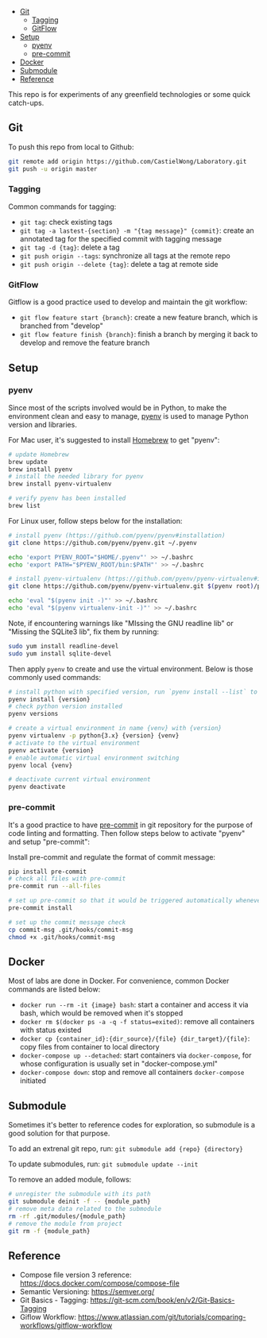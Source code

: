 
- [Git](#git)
  - [Tagging](#tagging)
  - [GitFlow](#gitflow)
- [Setup](#setup)
  - [pyenv](#pyenv)
  - [pre-commit](#pre-commit)
- [Docker](#docker)
- [Submodule](#submodule)
- [Reference](#reference)


This repo is for experiments of any greenfield technologies or some quick catch-ups.

## Git

To push this repo from local to Github:

```sh
git remote add origin https://github.com/CastielWong/Laboratory.git
git push -u origin master
```

### Tagging

Common commands for tagging:
- `git tag`: check existing tags
- `git tag -a lastest-{section} -m "{tag message}" {commit}`: create an annotated tag for the specified commit with tagging message
- `git tag -d {tag}`: delete a tag
- `git push origin --tags`: synchronize all tags at the remote repo
- `git push origin --delete {tag}`: delete a tag at remote side

### GitFlow

Gitflow is a good practice used to develop and maintain the git workflow:
- `git flow feature start {branch}`: create a new feature branch, which is branched from "develop"
- `git flow feature finish {branch}`: finish a branch by merging it back to develop and remove the feature branch


## Setup

### pyenv

Since most of the scripts involved would be in Python, to make the environment clean and easy to manage, [pyenv](https://github.com/pyenv/pyenv) is used to manage Python version and libraries.

For Mac user, it's suggested to install [Homebrew](https://brew.sh/) to get "pyenv":

```sh
# update Homebrew
brew update
brew install pyenv
# install the needed library for pyenv
brew install pyenv-virtualenv

# verify pyenv has been installed
brew list
```

For Linux user, follow steps below for the installation:

```sh
# install pyenv (https://github.com/pyenv/pyenv#installation)
git clone https://github.com/pyenv/pyenv.git ~/.pyenv

echo 'export PYENV_ROOT="$HOME/.pyenv"' >> ~/.bashrc
echo 'export PATH="$PYENV_ROOT/bin:$PATH"' >> ~/.bashrc

# install pyenv-virtualenv (https://github.com/pyenv/pyenv-virtualenv#installing-as-a-pyenv-plugin)
git clone https://github.com/pyenv/pyenv-virtualenv.git $(pyenv root)/plugins/pyenv-virtualenv

echo 'eval "$(pyenv init -)"' >> ~/.bashrc
echo 'eval "$(pyenv virtualenv-init -)"' >> ~/.bashrc
```

Note, if encountering warnings like "MIssing the GNU readline lib" or "Missing the SQLite3 lib", fix them by running:
```sh
sudo yum install readline-devel
sudo yum install sqlite-devel
```

Then apply `pyenv` to create and use the virtual environment. Below is those commonly used commands:

```sh
# install python with specified version, run `pyenv install --list` to check what version is available
pyenv install {version}
# check python version installed
pyenv versions

# create a virtual environment in name {venv} with {version}
pyenv virtualenv -p python{3.x} {version} {venv}
# activate to the virtual environment
pyenv activate {version}
# enable automatic virtual environment switching
pyenv local {venv}

# deactivate current virtual environment
pyenv deactivate
```

### pre-commit

It's a good practice to have [pre-commit](https://pre-commit.com/) in git repository for the purpose of code linting and formatting.
Then follow steps below to activate "pyenv" and setup "pre-commit":

Install pre-commit and regulate the format of commit message:

```sh
pip install pre-commit
# check all files with pre-commit
pre-commit run --all-files

# set up pre-commit so that it would be triggered automatically whenever make an commit
pre-commit install

# set up the commit message check
cp commit-msg .git/hooks/commit-msg
chmod +x .git/hooks/commit-msg
```


## Docker

Most of labs are done in Docker. For convenience, common Docker commands are listed below:

- `docker run --rm -it {image} bash`: start a container and access it via bash, which would be removed when it's stopped
- `docker rm $(docker ps -a -q -f status=exited)`: remove all containers with status existed
- `docker cp {container_id}:{dir_source}/{file} {dir_target}/{file}`: copy files from container to local directory
- `docker-compose up --detached`: start containers via `docker-compose`, for whose configuration is usually set in "docker-compose.yml"
- `docker-compose down`: stop and remove all containers `docker-compose` initiated


## Submodule

Sometimes it's better to reference codes for exploration, so submodule is a good solution for that purpose.

To add an extrenal git repo, run:
`git submodule add {repo} {directory}`

To update submodules, run:
`git submodule update --init`

To remove an added module, follows:
```sh
# unregister the submodule with its path
git submodule deinit -f -- {module_path}
# remove meta data related to the submodule
rm -rf .git/modules/{module_path}
# remove the module from project
git rm -f {module_path}
```


## Reference
- Compose file version 3 reference: https://docs.docker.com/compose/compose-file
- Semantic Versioning: https://semver.org/
- Git Basics - Tagging: https://git-scm.com/book/en/v2/Git-Basics-Tagging
- Giflow Workflow: https://www.atlassian.com/git/tutorials/comparing-workflows/gitflow-workflow
